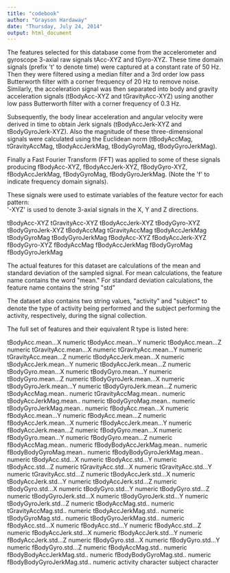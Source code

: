 ```yaml
---
title: "codebook"
author: "Grayson Hardaway"
date: "Thursday, July 24, 2014"
output: html_document
---
```


The features selected for this database come from the accelerometer and gyroscope 3-axial raw signals tAcc-XYZ and tGyro-XYZ. These time domain signals (prefix 't' to denote time) were captured at a constant rate of 50 Hz. Then they were filtered using a median filter and a 3rd order low pass Butterworth filter with a corner frequency of 20 Hz to remove noise. Similarly, the acceleration signal was then separated into body and gravity acceleration signals (tBodyAcc-XYZ and tGravityAcc-XYZ) using another low pass Butterworth filter with a corner frequency of 0.3 Hz. 

Subsequently, the body linear acceleration and angular velocity were derived in time to obtain Jerk signals (tBodyAccJerk-XYZ and tBodyGyroJerk-XYZ). Also the magnitude of these three-dimensional signals were calculated using the Euclidean norm (tBodyAccMag, tGravityAccMag, tBodyAccJerkMag, tBodyGyroMag, tBodyGyroJerkMag). 

Finally a Fast Fourier Transform (FFT) was applied to some of these signals producing fBodyAcc-XYZ, fBodyAccJerk-XYZ, fBodyGyro-XYZ, fBodyAccJerkMag, fBodyGyroMag, fBodyGyroJerkMag. (Note the 'f' to indicate frequency domain signals). 

These signals were used to estimate variables of the feature vector for each pattern:  
'-XYZ' is used to denote 3-axial signals in the X, Y and Z directions.

tBodyAcc-XYZ
tGravityAcc-XYZ
tBodyAccJerk-XYZ
tBodyGyro-XYZ
tBodyGyroJerk-XYZ
tBodyAccMag
tGravityAccMag
tBodyAccJerkMag
tBodyGyroMag
tBodyGyroJerkMag
fBodyAcc-XYZ
fBodyAccJerk-XYZ
fBodyGyro-XYZ
fBodyAccMag
fBodyAccJerkMag
fBodyGyroMag
fBodyGyroJerkMag

The actual features for this dataset are calculations of the mean and standard deviation of the sampled signal.
For mean calculations, the feature name contains the word "mean."
For standard deviation calculations, the feature name contains the string "std"

The dataset also contains two string values, "activity" and "subject" to denote the type of activity being performed and the subject performing the activity, respectively, during the signal collection.

The full set of features and their equivalent R type is listed here:

tBodyAcc.mean...X  numeric
tBodyAcc.mean...Y	numeric
tBodyAcc.mean...Z	numeric
tGravityAcc.mean...X	numeric
tGravityAcc.mean...Y	numeric
tGravityAcc.mean...Z	numeric
tBodyAccJerk.mean...X	numeric
tBodyAccJerk.mean...Y	numeric
tBodyAccJerk.mean...Z	numeric
tBodyGyro.mean...X	numeric
tBodyGyro.mean...Y	numeric
tBodyGyro.mean...Z	numeric
tBodyGyroJerk.mean...X	numeric
tBodyGyroJerk.mean...Y	numeric
tBodyGyroJerk.mean...Z	numeric
tBodyAccMag.mean..	numeric
tGravityAccMag.mean..	numeric
tBodyAccJerkMag.mean..	numeric
tBodyGyroMag.mean..	numeric
tBodyGyroJerkMag.mean..	numeric
fBodyAcc.mean...X	numeric
fBodyAcc.mean...Y	numeric
fBodyAcc.mean...Z	numeric
fBodyAccJerk.mean...X	numeric
fBodyAccJerk.mean...Y	numeric
fBodyAccJerk.mean...Z	numeric
fBodyGyro.mean...X	numeric
fBodyGyro.mean...Y	numeric
fBodyGyro.mean...Z	numeric
fBodyAccMag.mean..	numeric
fBodyBodyAccJerkMag.mean..	numeric
fBodyBodyGyroMag.mean..	numeric
fBodyBodyGyroJerkMag.mean..	numeric
tBodyAcc.std...X	numeric
tBodyAcc.std...Y	numeric
tBodyAcc.std...Z	numeric
tGravityAcc.std...X	numeric
tGravityAcc.std...Y	numeric
tGravityAcc.std...Z	numeric
tBodyAccJerk.std...X	numeric
tBodyAccJerk.std...Y	numeric
tBodyAccJerk.std...Z	numeric
tBodyGyro.std...X	numeric
tBodyGyro.std...Y	numeric
tBodyGyro.std...Z	numeric
tBodyGyroJerk.std...X	numeric
tBodyGyroJerk.std...Y	numeric
tBodyGyroJerk.std...Z	numeric
tBodyAccMag.std..	numeric
tGravityAccMag.std..	numeric
tBodyAccJerkMag.std..	numeric
tBodyGyroMag.std..	numeric
tBodyGyroJerkMag.std..	numeric
fBodyAcc.std...X	numeric
fBodyAcc.std...Y	numeric
fBodyAcc.std...Z	numeric
fBodyAccJerk.std...X	numeric
fBodyAccJerk.std...Y	numeric
fBodyAccJerk.std...Z	numeric
fBodyGyro.std...X	numeric
fBodyGyro.std...Y	numeric
fBodyGyro.std...Z	numeric
fBodyAccMag.std..	numeric
fBodyBodyAccJerkMag.std..	numeric
fBodyBodyGyroMag.std..	numeric
fBodyBodyGyroJerkMag.std..	numeric
activity	character
subject	character

